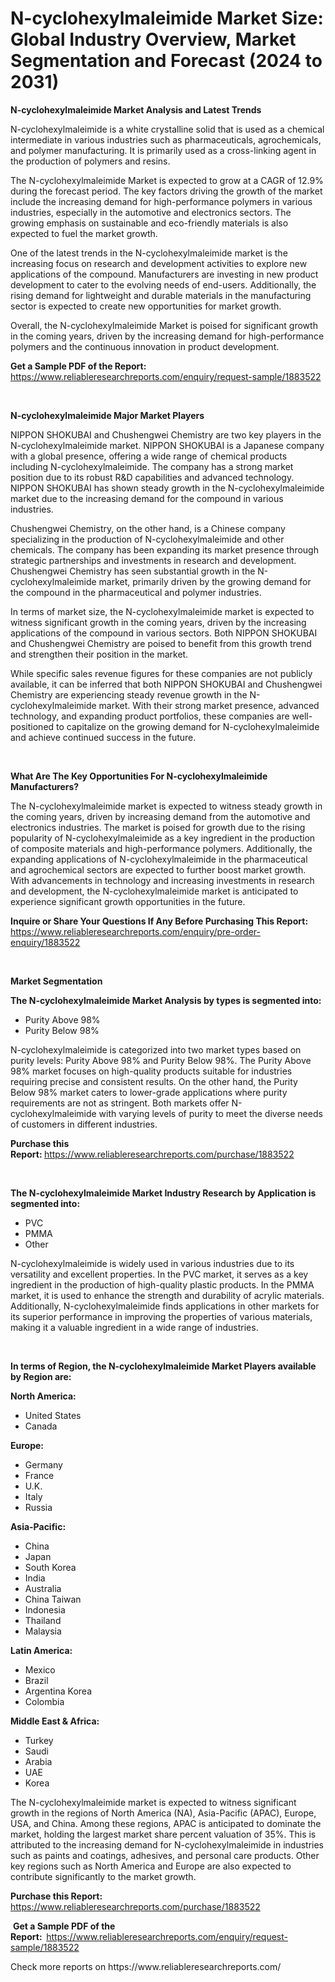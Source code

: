 <p><h1>N-cyclohexylmaleimide Market Size: Global Industry Overview, Market Segmentation and Forecast (2024 to 2031)</h1></p><p><strong>N-cyclohexylmaleimide Market Analysis and Latest Trends</strong></p>
<p><p>N-cyclohexylmaleimide is a white crystalline solid that is used as a chemical intermediate in various industries such as pharmaceuticals, agrochemicals, and polymer manufacturing. It is primarily used as a cross-linking agent in the production of polymers and resins.</p><p>The N-cyclohexylmaleimide Market is expected to grow at a CAGR of 12.9% during the forecast period. The key factors driving the growth of the market include the increasing demand for high-performance polymers in various industries, especially in the automotive and electronics sectors. The growing emphasis on sustainable and eco-friendly materials is also expected to fuel the market growth.</p><p>One of the latest trends in the N-cyclohexylmaleimide market is the increasing focus on research and development activities to explore new applications of the compound. Manufacturers are investing in new product development to cater to the evolving needs of end-users. Additionally, the rising demand for lightweight and durable materials in the manufacturing sector is expected to create new opportunities for market growth.</p><p>Overall, the N-cyclohexylmaleimide Market is poised for significant growth in the coming years, driven by the increasing demand for high-performance polymers and the continuous innovation in product development.</p></p>
<p><strong>Get a Sample PDF of the Report:&nbsp;</strong> <a href="https://www.reliableresearchreports.com/enquiry/request-sample/1883522">https://www.reliableresearchreports.com/enquiry/request-sample/1883522</a></p>
<p>&nbsp;</p>
<p><strong>N-cyclohexylmaleimide Major Market Players</strong></p>
<p><p>NIPPON SHOKUBAI and Chushengwei Chemistry are two key players in the N-cyclohexylmaleimide market. NIPPON SHOKUBAI is a Japanese company with a global presence, offering a wide range of chemical products including N-cyclohexylmaleimide. The company has a strong market position due to its robust R&D capabilities and advanced technology. NIPPON SHOKUBAI has shown steady growth in the N-cyclohexylmaleimide market due to the increasing demand for the compound in various industries.</p><p>Chushengwei Chemistry, on the other hand, is a Chinese company specializing in the production of N-cyclohexylmaleimide and other chemicals. The company has been expanding its market presence through strategic partnerships and investments in research and development. Chushengwei Chemistry has seen substantial growth in the N-cyclohexylmaleimide market, primarily driven by the growing demand for the compound in the pharmaceutical and polymer industries.</p><p>In terms of market size, the N-cyclohexylmaleimide market is expected to witness significant growth in the coming years, driven by the increasing applications of the compound in various sectors. Both NIPPON SHOKUBAI and Chushengwei Chemistry are poised to benefit from this growth trend and strengthen their position in the market.</p><p>While specific sales revenue figures for these companies are not publicly available, it can be inferred that both NIPPON SHOKUBAI and Chushengwei Chemistry are experiencing steady revenue growth in the N-cyclohexylmaleimide market. With their strong market presence, advanced technology, and expanding product portfolios, these companies are well-positioned to capitalize on the growing demand for N-cyclohexylmaleimide and achieve continued success in the future.</p></p>
<p>&nbsp;</p>
<p><strong>What Are The Key Opportunities For N-cyclohexylmaleimide Manufacturers?</strong></p>
<p><p>The N-cyclohexylmaleimide market is expected to witness steady growth in the coming years, driven by increasing demand from the automotive and electronics industries. The market is poised for growth due to the rising popularity of N-cyclohexylmaleimide as a key ingredient in the production of composite materials and high-performance polymers. Additionally, the expanding applications of N-cyclohexylmaleimide in the pharmaceutical and agrochemical sectors are expected to further boost market growth. With advancements in technology and increasing investments in research and development, the N-cyclohexylmaleimide market is anticipated to experience significant growth opportunities in the future.</p></p>
<p><strong>Inquire or Share Your Questions If Any Before Purchasing This Report:</strong> <a href="https://www.reliableresearchreports.com/enquiry/pre-order-enquiry/1883522">https://www.reliableresearchreports.com/enquiry/pre-order-enquiry/1883522</a></p>
<p>&nbsp;</p>
<p><strong>Market Segmentation</strong></p>
<p><strong>The N-cyclohexylmaleimide Market Analysis by types is segmented into:</strong></p>
<p><ul><li>Purity Above 98%</li><li>Purity Below 98%</li></ul></p>
<p><p>N-cyclohexylmaleimide is categorized into two market types based on purity levels: Purity Above 98% and Purity Below 98%. The Purity Above 98% market focuses on high-quality products suitable for industries requiring precise and consistent results. On the other hand, the Purity Below 98% market caters to lower-grade applications where purity requirements are not as stringent. Both markets offer N-cyclohexylmaleimide with varying levels of purity to meet the diverse needs of customers in different industries.</p></p>
<p><strong>Purchase this Report:&nbsp;</strong><a href="https://www.reliableresearchreports.com/purchase/1883522">https://www.reliableresearchreports.com/purchase/1883522</a></p>
<p>&nbsp;</p>
<p><strong>The N-cyclohexylmaleimide Market Industry Research by Application is segmented into:</strong></p>
<p><ul><li>PVC</li><li>PMMA</li><li>Other</li></ul></p>
<p><p>N-cyclohexylmaleimide is widely used in various industries due to its versatility and excellent properties. In the PVC market, it serves as a key ingredient in the production of high-quality plastic products. In the PMMA market, it is used to enhance the strength and durability of acrylic materials. Additionally, N-cyclohexylmaleimide finds applications in other markets for its superior performance in improving the properties of various materials, making it a valuable ingredient in a wide range of industries.</p></p>
<p>&nbsp;</p>
<p><strong>In terms of Region, the N-cyclohexylmaleimide Market Players available by Region are:</strong></p>
<p>
    <p> <strong> North America: </strong>
        <ul>
            <li>United States</li>
            <li>Canada</li>
        </ul>
        </p> 
    <p> <strong> Europe: </strong>
        <ul>
            <li>Germany</li>
            <li>France</li>
            <li>U.K.</li>
            <li>Italy</li>
            <li>Russia</li>
        </ul>
        </p> 
    <p> <strong> Asia-Pacific: </strong>
        <ul>
            <li>China</li>
            <li>Japan</li>
            <li>South Korea</li>
            <li>India</li>
            <li>Australia</li>
            <li>China Taiwan</li>
            <li>Indonesia</li>
            <li>Thailand</li>
            <li>Malaysia</li>
        </ul>
        </p> 
    <p> <strong> Latin America: </strong>
        <ul>
            <li>Mexico</li>
            <li>Brazil</li>
            <li>Argentina Korea</li>
            <li>Colombia</li>
        </ul>
        </p> 
    <p> <strong> Middle East & Africa: </strong>
        <ul>
            <li>Turkey</li>
            <li>Saudi</li>
            <li>Arabia</li>
            <li>UAE</li>
            <li>Korea</li>
        </ul>
    </p>
    </p>
<p><p>The N-cyclohexylmaleimide market is expected to witness significant growth in the regions of North America (NA), Asia-Pacific (APAC), Europe, USA, and China. Among these regions, APAC is anticipated to dominate the market, holding the largest market share percent valuation of 35%. This is attributed to the increasing demand for N-cyclohexylmaleimide in industries such as paints and coatings, adhesives, and personal care products. Other key regions such as North America and Europe are also expected to contribute significantly to the market growth.</p></p>
<p><strong>Purchase this Report: </strong><a href="https://www.reliableresearchreports.com/purchase/1883522">https://www.reliableresearchreports.com/purchase/1883522</a></p>
<p>&nbsp;<strong>Get a Sample PDF of the Report:&nbsp;&nbsp;</strong><a href="https://www.reliableresearchreports.com/enquiry/request-sample/1883522">https://www.reliableresearchreports.com/enquiry/request-sample/1883522</a></p>
<p><strong></strong></p>
<p>Check more reports on https://www.reliableresearchreports.com/</p>